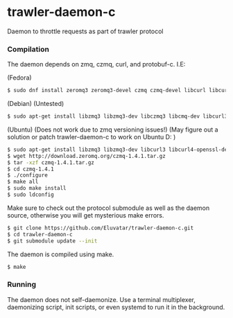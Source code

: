 trawler-daemon-c
================

Daemon to throttle requests as part of trawler protocol

### Compilation

The daemon depends on zmq, czmq, curl, and protobuf-c. I.E:

(Fedora)
```sh
$ sudo dnf install zeromq3 zeromq3-devel czmq czmq-devel libcurl libcurl-devel protobuf-c protobuf-c-devel
```

(Debian) (Untested)
```sh
$ sudo apt-get install libzmq3 libzmq3-dev libczmq3 libcmq-dev libcurl3 libcurl4-dev protobuf-c-compiler libprotobuf-c-dev
```

(Ubuntu) (Does not work due to zmq versioning issues!) (May figure out a solution or patch trawler-daemon-c to work on Ubuntu D: )
```sh
$ sudo apt-get install libzmq3 libzmq3-dev libcurl3 libcurl4-openssl-dev protobuf-c-compiler libprotobuf-c0-dev
$ wget http://download.zeromq.org/czmq-1.4.1.tar.gz
$ tar -xzf czmq-1.4.1.tar.gz
$ cd czmq-1.4.1
$ ./configure
$ make all
$ sudo make install
$ sudo ldconfig
```

Make sure to check out the protocol submodule as well as the daemon source, otherwise you will get mysterious make errors.

```sh
$ git clone https://github.com/Eluvatar/trawler-daemon-c.git
$ cd trawler-daemon-c
$ git submodule update --init
```

The daemon is compiled using make.

```sh
$ make 
```

### Running

The daemon does not self-daemonize. Use a terminal multiplexer, daemonizing script, init scripts, or even systemd to run it in the background.
